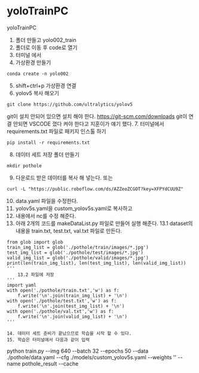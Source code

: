 # yoloTrainPC
yoloTrainPC
1. 폴더 만들고 yolo002_train
2. 폴더로 이동 후 code로 열기 
3. 터미널 에서 
4. 가상환경 만들기 
```
conda create -n yolo002 
```
5. shift+ctrl+p  가상환경 연결
6. yolov5 복사 해오기 
```
git clone https://github.com/ultralytics/yolov5
```
   git이 설치 안되어 있으면 설치 해야 한다. 
   https://git-scm.com/downloads
   git이 연결 안되면 VSCODE 껐다 켜야 한다고 지훈이가 얘기 했다. 
7. 터미널에서 requirements.txt 파일로 패키지 인스톨 하기 
```
pip install -r requirements.txt
```   
8. 데이터 세트 저장 폴더 만들기 
```
mkdir pothole
```
9. 다운로드 받은 데이터를 복사 해 넣는다. 또는
```
curl -L "https://public.roboflow.com/ds/AZZeoZCGOT?key=XFPYdCUU9Z"
```
10. data.yaml 파일을 수정한다. 
11. yolov5s.yaml을 custom_yolov5s.yaml로 복사하고 
12. 내용에서 nc를 수정 해준다.
13. 아래 2개의 코드를 makeDataList.py 파일로 만들어 실행 해준다. 
    13.1 dataset의 내용을 train.txt, test.txt, val.txt 파일로 만든다.
```
from glob import glob
train_img_list = glob('./pothole/train/images/*.jpg')
test_img_list = glob('./pothole/test/images/*.jpg')
valid_img_list = glob('./pothole/valid/images/*.jpg')
print(len(train_img_list), len(test_img_list), len(valid_img_list))
'''
    13.2 파일에 저장 
'''
import yaml
with open('./pothole/train.txt','w') as f:
    f.write('\n'.join(train_img_list) + '\n')
with open('./pothole/test.txt','w') as f:
    f.write('\n'.join(test_img_list) + '\n')
with open('./pothole/val.txt','w') as f:
    f.write('\n'.join(valid_img_list) + '\n')
'''

14. 데이터 세트 준비가 끝났으므로 학습을 시작 할 수 있다. 
15. 학습은 터미널에서 다음과 같이 입력  
```
python train.py --img 640 --batch 32 --epochs 50 --data ./pothole/data.yaml --cfg ./models/custom_yolov5s.yaml --weights '' --name pothole_result --cache
```
